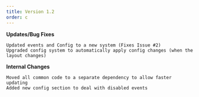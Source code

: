 ```yaml
---
title: Version 1.2
order: c
---
```

**Updates/Bug Fixes**

    Updated events and Config to a new system (Fixes Issue #2)
    Upgraded config system to automatically apply config changes (when the layout changes)

**Internal Changes**

    Moved all common code to a separate dependency to allow faster updating
    Added new config section to deal with disabled events
